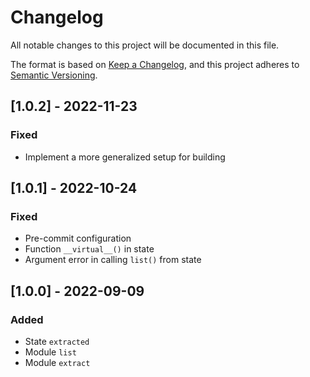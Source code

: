 # Changelog

All notable changes to this project will be documented in this file.

The format is based on [Keep a Changelog](https://keepachangelog.com/en/1.0.0/),
and this project adheres to [Semantic Versioning](https://semver.org/spec/v2.0.0.html).

## [1.0.2] - 2022-11-23
### Fixed
- Implement a more generalized setup for building

## [1.0.1] - 2022-10-24
### Fixed
- Pre-commit configuration
- Function `__virtual__()` in state
- Argument error in calling `list()` from state

## [1.0.0] - 2022-09-09

### Added
- State `extracted`
- Module `list`
- Module `extract`
